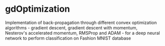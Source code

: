 # gdOptimization
Implementation of back-propagation through different convex optimization algorithms - gradient descent, gradient descent with momentum, Nesterov's accelerated momentum, RMSProp and ADAM - for a deep neural network to perform classification on Fashion MNIST database
